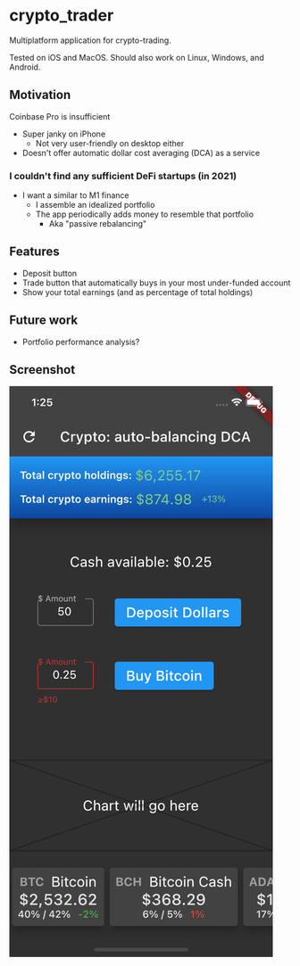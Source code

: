 # crypto_trader

Multiplatform application for crypto-trading.

Tested on iOS and MacOS. Should also work on Linux, Windows, and Android.

## Motivation

Coinbase Pro is insufficient

* Super janky on iPhone
    * Not very user-friendly on desktop either
* Doesn't offer automatic dollar cost averaging (DCA) as a service

### I couldn't find any sufficient DeFi startups (in 2021)

* I want a similar to M1 finance
    * I assemble an idealized portfolio
    * The app periodically adds money to resemble that portfolio
        * Aka "passive rebalancing"

## Features

* Deposit button
* Trade button that automatically buys in your most under-funded account
* Show your total earnings (and as percentage of total holdings)

## Future work

* Portfolio performance analysis?

## Screenshot

![Screenshot](screenshot.png)